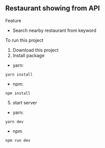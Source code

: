 ## Restaurant showing from API

Feature

- Search nearby restaurant from keyword

To run this project
1. Download this project
3. Install package
- yarn:
```
yarn install
```
- npm:
```
npm install
```
5. start server
- yarn:
```
yarn dev
```
- npm
```
npm run dev
```
